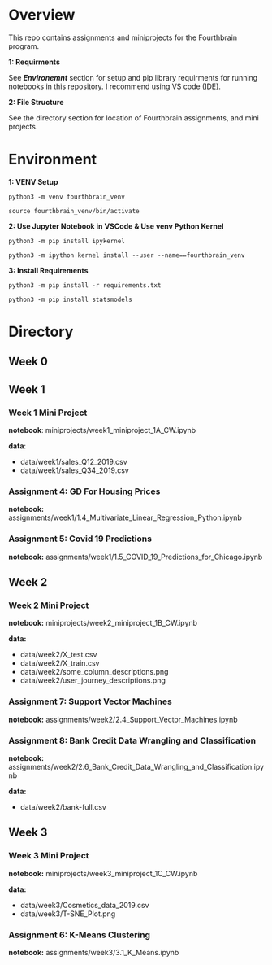 # Overview

This repo contains assignments and miniprojects for the Fourthbrain program.

**1: Requirments**

See ***Environemnt*** section for setup and pip library requirments for running notebooks in this repository. I recommend using VS code (IDE).

**2: File Structure**

See the directory section for location of Fourthbrain assignments, and mini projects.

# Environment

**1: VENV Setup**

`python3 -m venv fourthbrain_venv`

`source fourthbrain_venv/bin/activate`

**2: Use Jupyter Notebook in VSCode & Use venv Python Kernel**

`python3 -m pip install ipykernel`

`python3 -m ipython kernel install --user --name==fourthbrain_venv`

**3: Install Requirements**

`python3 -m pip install -r requirements.txt`

`python3 -m pip install statsmodels`

# Directory

## Week 0

## Week 1

### Week 1 Mini Project

**notebook**: miniprojects/week1_miniproject_1A_CW.ipynb

**data**:

* data/week1/sales_Q12_2019.csv
* data/week1/sales_Q34_2019.csv

### Assignment 4: GD For Housing Prices

**notebook:** assignments/week1/1.4_Multivariate_Linear_Regression_Python.ipynb

### Assignment 5: Covid 19 Predictions

**notebook:** assignments/week1/1.5_COVID_19_Predictions_for_Chicago.ipynb

## Week 2

### Week 2 Mini Project

**notebook:** miniprojects/week2_miniproject_1B_CW.ipynb

**data:**

* data/week2/X_test.csv
* data/week2/X_train.csv
* data/week2/some_column_descriptions.png
* data/week2/user_journey_descriptions.png

### Assignment 7: Support Vector Machines

**notebook:** assignments/week2/2.4_Support_Vector_Machines.ipynb

### Assignment 8: Bank Credit Data Wrangling and Classification

**notebook:** assignments/week2/2.6_Bank_Credit_Data_Wrangling_and_Classification.ipynb

**data:**

* data/week2/bank-full.csv

## Week 3

### Week 3 Mini Project

**notebook:** miniprojects/week3_miniproject_1C_CW.ipynb

**data:**

* data/week3/Cosmetics_data_2019.csv
* data/week3/T-SNE_Plot.png

### Assignment 6: K-Means Clustering

**notebook:** assignments/week3/3.1_K_Means.ipynb
